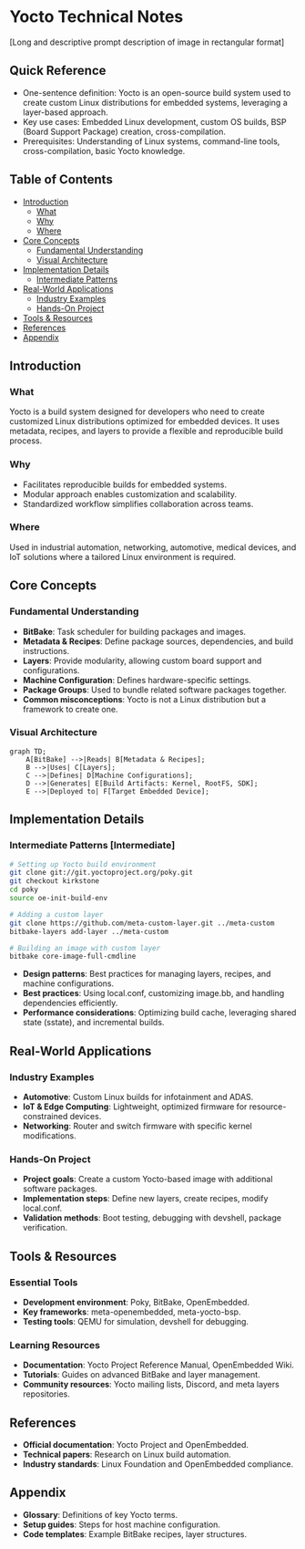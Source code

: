 # Yocto Technical Notes
[Long and descriptive prompt description of image in rectangular format]

## Quick Reference
- One-sentence definition: Yocto is an open-source build system used to create custom Linux distributions for embedded systems, leveraging a layer-based approach.
- Key use cases: Embedded Linux development, custom OS builds, BSP (Board Support Package) creation, cross-compilation.
- Prerequisites: Understanding of Linux systems, command-line tools, cross-compilation, basic Yocto knowledge.

## Table of Contents
- [Introduction](#introduction)
    - [What](#what)
    - [Why](#why)
    - [Where](#where)
- [Core Concepts](#core-concepts)
    - [Fundamental Understanding](#fundamental-understanding)
    - [Visual Architecture](#visual-architecture)
- [Implementation Details](#implementation-details)
    - [Intermediate Patterns](#intermediate-patterns)
- [Real-World Applications](#real-world-applications)
    - [Industry Examples](#industry-examples)
    - [Hands-On Project](#hands-on-project)
- [Tools & Resources](#tools--resources)
- [References](#references)
- [Appendix](#appendix)

## Introduction
### What
Yocto is a build system designed for developers who need to create customized Linux distributions optimized for embedded devices. It uses metadata, recipes, and layers to provide a flexible and reproducible build process.

### Why
- Facilitates reproducible builds for embedded systems.
- Modular approach enables customization and scalability.
- Standardized workflow simplifies collaboration across teams.

### Where
Used in industrial automation, networking, automotive, medical devices, and IoT solutions where a tailored Linux environment is required.

## Core Concepts
### Fundamental Understanding
- **BitBake**: Task scheduler for building packages and images.
- **Metadata & Recipes**: Define package sources, dependencies, and build instructions.
- **Layers**: Provide modularity, allowing custom board support and configurations.
- **Machine Configuration**: Defines hardware-specific settings.
- **Package Groups**: Used to bundle related software packages together.
- **Common misconceptions**: Yocto is not a Linux distribution but a framework to create one.

### Visual Architecture
```mermaid
graph TD;
    A[BitBake] -->|Reads| B[Metadata & Recipes];
    B -->|Uses| C[Layers];
    C -->|Defines| D[Machine Configurations];
    D -->|Generates| E[Build Artifacts: Kernel, RootFS, SDK];
    E -->|Deployed to| F[Target Embedded Device];
```

## Implementation Details
### Intermediate Patterns [Intermediate]
```bash
# Setting up Yocto build environment
git clone git://git.yoctoproject.org/poky.git
git checkout kirkstone
cd poky
source oe-init-build-env

# Adding a custom layer
git clone https://github.com/meta-custom-layer.git ../meta-custom
bitbake-layers add-layer ../meta-custom

# Building an image with custom layer
bitbake core-image-full-cmdline
```
- **Design patterns**: Best practices for managing layers, recipes, and machine configurations.
- **Best practices**: Using local.conf, customizing image.bb, and handling dependencies efficiently.
- **Performance considerations**: Optimizing build cache, leveraging shared state (sstate), and incremental builds.

## Real-World Applications
### Industry Examples
- **Automotive**: Custom Linux builds for infotainment and ADAS.
- **IoT & Edge Computing**: Lightweight, optimized firmware for resource-constrained devices.
- **Networking**: Router and switch firmware with specific kernel modifications.

### Hands-On Project
- **Project goals**: Create a custom Yocto-based image with additional software packages.
- **Implementation steps**: Define new layers, create recipes, modify local.conf.
- **Validation methods**: Boot testing, debugging with devshell, package verification.

## Tools & Resources
### Essential Tools
- **Development environment**: Poky, BitBake, OpenEmbedded.
- **Key frameworks**: meta-openembedded, meta-yocto-bsp.
- **Testing tools**: QEMU for simulation, devshell for debugging.

### Learning Resources
- **Documentation**: Yocto Project Reference Manual, OpenEmbedded Wiki.
- **Tutorials**: Guides on advanced BitBake and layer management.
- **Community resources**: Yocto mailing lists, Discord, and meta layers repositories.

## References
- **Official documentation**: Yocto Project and OpenEmbedded.
- **Technical papers**: Research on Linux build automation.
- **Industry standards**: Linux Foundation and OpenEmbedded compliance.

## Appendix
- **Glossary**: Definitions of key Yocto terms.
- **Setup guides**: Steps for host machine configuration.
- **Code templates**: Example BitBake recipes, layer structures.

